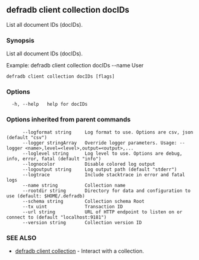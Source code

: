 ## defradb client collection docIDs

List all document IDs (docIDs).

### Synopsis

List all document IDs (docIDs).
		
Example:
  defradb client collection docIDs --name User
		

```
defradb client collection docIDs [flags]
```

### Options

```
  -h, --help   help for docIDs
```

### Options inherited from parent commands

```
      --logformat string     Log format to use. Options are csv, json (default "csv")
      --logger stringArray   Override logger parameters. Usage: --logger <name>,level=<level>,output=<output>,...
      --loglevel string      Log level to use. Options are debug, info, error, fatal (default "info")
      --lognocolor           Disable colored log output
      --logoutput string     Log output path (default "stderr")
      --logtrace             Include stacktrace in error and fatal logs
      --name string          Collection name
      --rootdir string       Directory for data and configuration to use (default: $HOME/.defradb)
      --schema string        Collection schema Root
      --tx uint              Transaction ID
      --url string           URL of HTTP endpoint to listen on or connect to (default "localhost:9181")
      --version string       Collection version ID
```

### SEE ALSO

* [defradb client collection](defradb_client_collection.md)	 - Interact with a collection.

